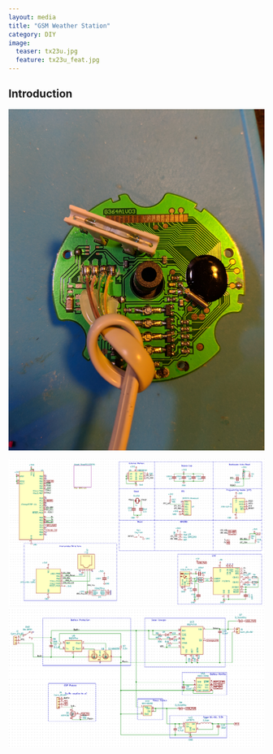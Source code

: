 ```yaml
---
layout: media
title: "GSM Weather Station"
category: DIY
image:
  teaser: tx23u.jpg
  feature: tx23u_feat.jpg
---
```



<h2 id="intro">Introduction</h2>



![Bogo pins](/images/tx23u_board.jpg)


![Bogo pins](/images/ws_schem.PNG)
![Bogo pins](/images/ws_schem2.PNG)